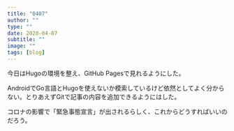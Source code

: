 ```yaml
---
title: "0407"
author: ""
type: ""
date: 2020-04-07
subtitle: ""
image: ""
tags: [blog]
---
```

今日はHugoの環境を整え、GitHub Pagesで見れるようにした。

AndroidでGo言語とHugoを使えないか模索しているけど依然としてよく分からない。とりあえずGitで記事の内容を追加できるようにはした。

コロナの影響で「緊急事態宣言」が出されるらしく、これからどうすればいいのだろう。

